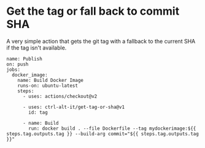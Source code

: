 # Get the tag or fall back to commit SHA

A very simple action that gets the git tag with a fallback to the current SHA if the tag isn't available.

```
name: Publish
on: push
jobs:
  docker_image:
    name: Build Docker Image
    runs-on: ubuntu-latest
    steps:
      - uses: actions/checkout@v2

      - uses: ctrl-alt-it/get-tag-or-sha@v1
        id: tag

      - name: Build
        run: docker build . --file Dockerfile --tag mydockerimage:${{ steps.tag.outputs.tag }} --build-arg commit="${{ steps.tag.outputs.tag }}"
```
